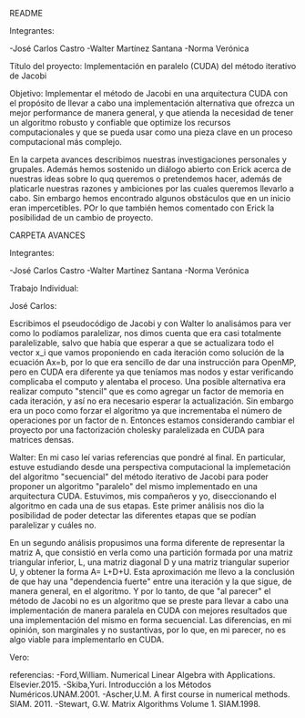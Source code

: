 README

Integrantes:

-José Carlos Castro
-Walter Martínez Santana
-Norma Verónica

Título del proyecto: Implementación en paralelo (CUDA) del método iterativo de Jacobi

Objetivo: Implementar el método de Jacobi en una arquitectura CUDA con el propósito de llevar a cabo una implementación alternativa que ofrezca un mejor performance de manera general, y que atienda la necesidad de tener un algoritmo robusto y confiable que optimize los recursos computacionales y que se pueda usar como una pieza clave en un proceso computacional más complejo.


En la carpeta avances describimos nuestras investigaciones personales y grupales. Además hemos sostenido un diálogo abierto con Erick acerca de nuestras ideas sobre lo quq queremos o pretendemos hacer, además de platicarle nuestras razones y ambiciones por las cuales queremos llevarlo a cabo. Sin embargo hemos encontrado algunos obstáculos que en un inicio eran impercetibles. POr lo que también hemos comentado con Erick la posibilidad de un cambio de proyecto.
   



CARPETA AVANCES



Integrantes:

-José Carlos Castro
-Walter Martínez Santana
-Norma Verónica



Trabajo Individual:

José Carlos:

Escribimos el pseudocódigo de Jacobi y con Walter lo analisámos para ver como lo podíamos paralelizar, nos dimos cuenta que era casi totalmente paralelizable, salvo que había que esperar a que se actualizara todo el vector x_i que vamos proponiendo en cada iteración como solución de la ecuación Ax=b, por lo que era sencillo de dar una instrucción para OpenMP, pero en CUDA era diferente ya que teníamos mas nodos y estar verificando complicaba el computo y alentaba el proceso. Una posible alternativa era realizar computo "stencil" que es como agregar un factor de memoria en cada iteración, y así no era necesario esperar la actualización. Sin embargo era un poco como forzar el algoritmo ya que incrementaba el número de operaciones por un factor de n. Entonces estamos considerando cambiar el proyecto por una factorización cholesky paralelizada en CUDA para matrices densas.

Walter:
En mi caso leí varias referencias que pondré al final. En particular, estuve estudiando  desde una perspectiva computacional la implemetación del algoritmo "secuencial" del método iterativo de Jacobi para poder proponer un algoritmo "paralelo" del mismo implementado en una arquitectura CUDA. 
Estuvimos, mis compañeros y yo, diseccionando el algoritmo en cada una de sus etapas. Este primer análisis nos dio la posibilidad de poder detectar las diferentes etapas que se podían paralelizar y cuáles no.

En un segundo análisis propusimos una forma diferente de representar la matriz A, que consistió en verla como una partición formada por una matriz triangular inferior, L, una matriz diagonal D y una matriz triangular superior U, y obtener la forma A= L+D+U. Esta aproximación me llevo a la conclusión de que hay una "dependencia fuerte" entre una iteración y la que sigue, de manera general, en el algoritmo. Y por lo tanto, de que "al parecer" el método de Jacobi no es un algoritmo que se preste para llevar a cabo una implementación de manera paralela en CUDA con mejores resultados que una implementación del mismo en forma secuencial. Las diferencias, en mi opinión, son marginales y no sustantivas, por lo que, en mi parecer, no es algo viable para implementarlo en CUDA.

Vero:

referencias:
-Ford,William. Numerical Linear Algebra with Applications. Elsevier.2015.
-Skiba,Yuri. Introducción a los Métodos Numéricos.UNAM.2001.
-Ascher,U.M. A first course in numerical methods. SIAM. 2011.
-Stewart, G.W. Matrix Algorithms Volume 1. SIAM.1998.


